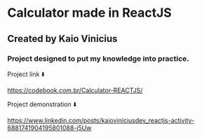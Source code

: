 # Calculator made in ReactJS

## Created by Kaio Vinicius

### Project designed to put my knowledge into practice.

Project link ⬇️

https://codebook.com.br/Calculator-REACTJS/
 
Project demonstration ⬇️

https://www.linkedin.com/posts/kaioviniciusdev_reactjs-activity-6881741904195801088-j5Uw
